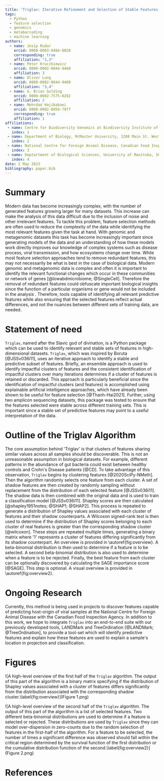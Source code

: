 ```yaml
---
title: 'Triglav: Iterative Refinement and Selection of Stable Features Using Shapley Scores'
tags:
  - Python
  - feature selection
  - genomics
  - metabarcoding
  - machine learning
authors:
  - name: Josip Rudar
    orcid: 0000-0003-0484-8028
    corresponding: true
    affiliation: "1,3"
  - name: Peter Kruczkiewicz
    orcid: 0000-0002-0044-9460
    affiliation: 3
  - name: Oliver Lung
    orcid: 0000-0002-0044-9460
    affiliation: "3,4"
  - name: G. Brian Golding
    orcid: 0000-0002-7575-0282
    affiliation: 2
  - name: Mehrdad Hajibabaei
    orcid: 0000-0002-8859-7977
    corresponding: true
    affiliation: 1
affiliations:
 - name: Centre for Biodiversity Genomics at Biodiversity Institute of Ontario and Department of Integrative Biology, University of Guelph, 50 Stone Road East, Guelph, ON, N1G 2W1, Canada
   index: 1
 - name: Department of Biology, McMaster University, 1280 Main St. West, Hamilton, ON, L8S 4K1, Canada
   index: 2
 - name: National Centre for Foreign Animal Disease, Canadian Food Inspection Agency, Winnipeg, Manitoba, Canada
   index: 3
 - name: Deptartment of Biological Sciences, University of Manitoba, 50 Sifton Road, Winnipeg, Manitoba R3T 2N2 Canada.
   index: 4
date: 2 May 2023
bibliography: paper.bib
---
```


# Summary

Modern data has become increasingly complex, with the number of generated features growing larger for many datasets. 
This increase can make the analysis of this data difficult due to the inclusion of noise and other irrelevant features.
To tackle this problem, feature selection methods are often used to reduce the complexity of the data while identifying 
the most relevant features given the task at hand. With genomic and metagenomic datasets this task has become increasingly 
important since generating models of the data and an understanding of how these models work directly improves our 
knowledge of complex systems such as disease process, viral transmission, and how ecosystems change over time. While most 
feature selection approaches tend to remove redundant features, this may not necessarily be what is best in the case of 
biological data. Modern genomic and metagenomic data is complex and often it is important to identify the relevant functional 
changes which occur in these communities or network of genes [@lowabdmicrobiome; @SingleCell]. Therefore the removal of 
redundant features could obfuscate important biological insights since the function of a particular organisms or gene would 
not be included in the analysis . Therefore, tools capable of identifying all relevant predictive features while also ensuring 
that the selected features reflect actual differences, and not the nuances between different sets of training data, are needed.

# Statement of need

`Triglav`, named after the Slavic god of divination, is a Python package which can be used to identify relevant and stable sets 
of features in high-dimensional datasets. `Triglav`, which was inspired by Boruta [@JSSv036i11], uses an iterative approach to 
identify a stable and predictive subset of features. Briefly, an ensemble approach is used to identify impactful clusters of 
features and the consistent identification of impactful clusters over many iterations determines if a cluster of features is 
retained or discarded. This approach is particularly beneficial since the identification of impactful clusters (and features) 
is accomplished using explainable artificial intelligence approaches, which have already been shown to be useful for feature 
selection [@Thanh-Hai2021]. Further, using two amplicon sequencing datasets, this package was tested to ensure that the features 
selected were stable across different training sets. This is important since a stable set of predictive features may point to a 
useful interpretation of the data.

# Outline of the Triglav Algorithm

The core assumption behind 'Triglav' is that clusters of features sharing similar values across all samples should be 
discoverable. This is not an unreasonable assumption in biological datasets. For example, different patterns in the abundance of 
gut bacteria could exist between healthy controls and Crohn's Disease patients [@CD]. To take advantage of this observation, 
`Triglav` begins by clustering features [@2020SciPy-NMeth]. Then the algorithm randomly selects one feature from each cluster. 
A set of shadow features are then created by randomly sampling without replacement from the distribution of each selected 
feature [@JSSv036i11]. The shadow data is then combined with the original data and is used to train a classification model 
[@JSSv036i11]. Shapley scores are then calculated [@shapley1951notes; @SHAP1; @SHAP2]. This process is repeated to generate a 
distribution of Shapley values associated with each cluster of features and their shadow counterparts. A Wilcoxon signed-rank 
test is then used to determine if the distribution of Shapley scores belonging to each cluster of real features is greater than 
the corresponding shadow cluster [@wilcoxon]. These steps are repeated multiple times, generating a binary matrix where '1' 
represents a cluster of features differing significantly from its shadow counterpart. An overview is provided in \autoref{fig:overview}. 
A beta-binomial distribution is then used to determine if a feature is to be selected. A second beta-binomial distribution is 
also used to determine when a feature is to be rejected. Finally, the best feature from each cluster can be optionally discovered 
by calculating the SAGE importance score [@SAGE]. This step is optional. A visual overview is provided in \autoref{fig:overview2}.

# Ongoing Research

Currently, this method is being used in projects to discover features capable of predicting host-origin of viral samples at the 
National Centre for Foreign Animal Disease with the Canadian Food Inspection Agency. In addition to this work, we hope to integrate 
`Triglav` into an end-to-end suite with our previously developed tools, LANDMark and TreeOrdination [@LANDMark; @TreeOrdination], 
to provide a tool-set which will identify predictive features and explain how these features are used to explain a sample's location 
in projection and classification.

# Figures

![A high-level overview of the first half of the `Triglav` algorithm. The output of this part of the algorithm is a binary matrix specifying if the distribution of Shapley values associated with a cluster of features differs significantly from the distribution associated with the corresponding shadow cluster.\label{fig:overview}](Figure 1.png)

![A high-level overview of the second half of the `Triglav` algorithm. The output of this part of the algorithm is a list of selected features. Two different beta-binomial distributions are used to determine if a feature is selected or rejected. These distributions are used by `Triglav` since they can model over-dispersion in zero-counts due to the random selection of features in the first-half of the algorithm. For a feature to be selected, the number of times a significant difference was observed should fall within the critical region determined by the survival function of the first distribution or the cumulative distribution function of the second.\label{fig:overview2}](Figure 2.png)

# References
